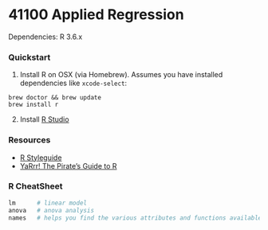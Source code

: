 # 41100 Applied Regression

Dependencies: R 3.6.x

### Quickstart 

1. Install R on OSX (via Homebrew). Assumes you have installed dependencies like `xcode-select`:

```
brew doctor && brew update
brew install r 
```

2. Install [R Studio](https://rstudio.com/products/rstudio/)


### Resources 

- [R Styleguide](http://adv-r.had.co.nz/Style.html)
- [YaRrr! The Pirate’s Guide to R](https://bookdown.org/ndphillips/YaRrr/)

### R CheatSheet 

```r
lm      # linear model 
anova   # anova analysis
names   # helps you find the various attributes and functions available 
```